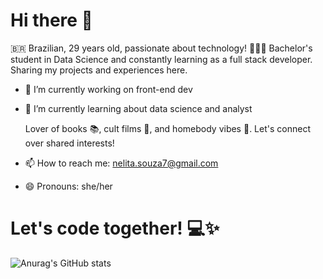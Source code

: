  # Hi there 👋

🇧🇷 Brazilian, 29 years old, passionate about technology! 👩🏾‍💻 Bachelor's student in Data Science and constantly learning as a full stack developer. Sharing my projects and experiences here. 

- 🔭 I’m currently working on front-end dev
- 🌱 I’m currently learning about data science and analyst

  Lover of books 📚, cult films 🎥, and homebody vibes 🏡. Let's connect over shared interests!

- 📫 How to reach me: nelita.souza7@gmail.com


  
- 😄 Pronouns: she/her

 # Let's code together! 💻✨

![Anurag's GitHub stats](https://github-readme-stats.vercel.app/api?username=nelitasouza&show_icons=true&theme=radical)
